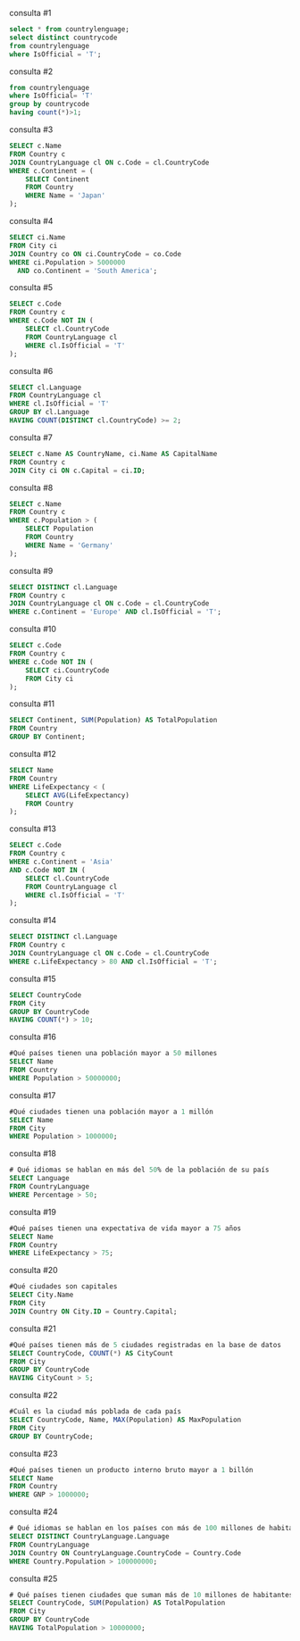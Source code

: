 consulta #1
```sql
select * from countrylenguage;
select distinct countrycode
from countrylenguage
where IsOfficial = 'T'; 
```
consulta #2
```sql
from countrylenguage
where IsOfficial= 'T'
group by countrycode
having count(*)>1;
```

consulta #3
```sql
SELECT c.Name
FROM Country c
JOIN CountryLanguage cl ON c.Code = cl.CountryCode
WHERE c.Continent = (
    SELECT Continent
    FROM Country
    WHERE Name = 'Japan'
);
```
consulta #4
```sql
SELECT ci.Name
FROM City ci
JOIN Country co ON ci.CountryCode = co.Code
WHERE ci.Population > 5000000
  AND co.Continent = 'South America';
```

consulta #5
```sql
SELECT c.Code
FROM Country c
WHERE c.Code NOT IN (
    SELECT cl.CountryCode
    FROM CountryLanguage cl
    WHERE cl.IsOfficial = 'T'
);
```
consulta #6
```sql
SELECT cl.Language
FROM CountryLanguage cl
WHERE cl.IsOfficial = 'T'
GROUP BY cl.Language
HAVING COUNT(DISTINCT cl.CountryCode) >= 2;
```

consulta #7
```sql
SELECT c.Name AS CountryName, ci.Name AS CapitalName
FROM Country c
JOIN City ci ON c.Capital = ci.ID;
```

consulta #8
```sql
SELECT c.Name
FROM Country c
WHERE c.Population > (
    SELECT Population
    FROM Country
    WHERE Name = 'Germany'
);
```

consulta #9
```sql
SELECT DISTINCT cl.Language
FROM Country c
JOIN CountryLanguage cl ON c.Code = cl.CountryCode
WHERE c.Continent = 'Europe' AND cl.IsOfficial = 'T';
```

consulta #10
```sql
SELECT c.Code
FROM Country c
WHERE c.Code NOT IN (
    SELECT ci.CountryCode
    FROM City ci
);
```

consulta #11
```sql
SELECT Continent, SUM(Population) AS TotalPopulation
FROM Country
GROUP BY Continent;
```

consulta #12
```sql
SELECT Name
FROM Country
WHERE LifeExpectancy < (
    SELECT AVG(LifeExpectancy)
    FROM Country
);
```

consulta #13
```sql
SELECT c.Code
FROM Country c
WHERE c.Continent = 'Asia'
AND c.Code NOT IN (
    SELECT cl.CountryCode
    FROM CountryLanguage cl
    WHERE cl.IsOfficial = 'T'
);
```

consulta #14
```sql
SELECT DISTINCT cl.Language
FROM Country c
JOIN CountryLanguage cl ON c.Code = cl.CountryCode
WHERE c.LifeExpectancy > 80 AND cl.IsOfficial = 'T';
```

consulta #15
```sql
SELECT CountryCode
FROM City
GROUP BY CountryCode
HAVING COUNT(*) > 10;
```

consulta #16
```sql
#Qué países tienen una población mayor a 50 millones
SELECT Name 
FROM Country 
WHERE Population > 50000000;
```

consulta #17
```sql
#Qué ciudades tienen una población mayor a 1 millón
SELECT Name 
FROM City 
WHERE Population > 1000000;
```

consulta #18
```sql
# Qué idiomas se hablan en más del 50% de la población de su país
SELECT Language 
FROM CountryLanguage 
WHERE Percentage > 50;
```

consulta #19
```sql
#Qué países tienen una expectativa de vida mayor a 75 años
SELECT Name 
FROM Country 
WHERE LifeExpectancy > 75;
```

consulta #20
```sql
#Qué ciudades son capitales
SELECT City.Name 
FROM City 
JOIN Country ON City.ID = Country.Capital;
```

consulta #21
```sql
#Qué países tienen más de 5 ciudades registradas en la base de datos
SELECT CountryCode, COUNT(*) AS CityCount 
FROM City 
GROUP BY CountryCode 
HAVING CityCount > 5;
```

consulta #22
```sql
#Cuál es la ciudad más poblada de cada país
SELECT CountryCode, Name, MAX(Population) AS MaxPopulation 
FROM City 
GROUP BY CountryCode;
```

consulta #23
```sql
#Qué países tienen un producto interno bruto mayor a 1 billón
SELECT Name 
FROM Country 
WHERE GNP > 1000000;
```

consulta #24
```sql
# Qué idiomas se hablan en los países con más de 100 millones de habitantes
SELECT DISTINCT CountryLanguage.Language 
FROM CountryLanguage 
JOIN Country ON CountryLanguage.CountryCode = Country.Code 
WHERE Country.Population > 100000000;
```

consulta #25
```sql
# Qué países tienen ciudades que suman más de 10 millones de habitantes en total
SELECT CountryCode, SUM(Population) AS TotalPopulation 
FROM City 
GROUP BY CountryCode 
HAVING TotalPopulation > 10000000;
```